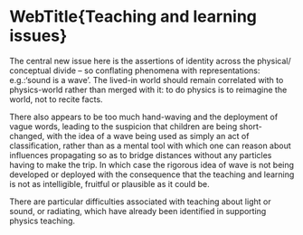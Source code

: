 # WebTitle{Teaching and learning issues}

The central new issue here is the assertions of identity across the physical/ conceptual divide – so conflating phenomena with representations: e.g.:‘sound is a wave’. The lived-in world should remain correlated with to physics-world rather than merged with it: to do physics is to reimagine the world, not to recite facts.

There also appears to be too much hand-waving and the deployment of vague words, leading to the suspicion that children are being short-changed, with the idea of a wave being used as simply an act of classification, rather than as a mental tool with which one can reason about influences propagating so as to bridge distances without any particles having to make the trip. In which case the rigorous idea of wave is not being developed or deployed with the consequence that the teaching and learning is not as intelligible, fruitful or plausible as it could be.

There are particular difficulties associated with teaching about light or sound, or radiating, which have already been identified in supporting physics teaching.
